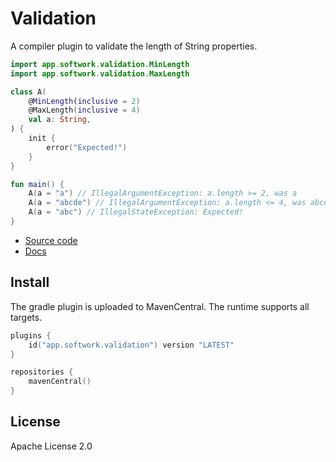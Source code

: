 # Validation

A compiler plugin to validate the length of String properties.

```kotlin
import app.softwork.validation.MinLength
import app.softwork.validation.MaxLength

class A(
    @MinLength(inclusive = 2)
    @MaxLength(inclusive = 4)
    val a: String,
) {
    init {
        error("Expected!")
    }
}

fun main() {
    A(a = "a") // IllegalArgumentException: a.length >= 2, was a
    A(a = "abcde") // IllegalArgumentException: a.length <= 4, was abcde
    A(a = "abc") // IllegalStateException: Expected!
}
```

- [Source code](https://github.com/hfhbd/validation)
- [Docs](https://hfhbd.github.io/validation)

## Install

The gradle plugin is uploaded to MavenCentral. The runtime supports all targets.

```kotlin
plugins {
    id("app.softwork.validation") version "LATEST"
}

repositories {
    mavenCentral()
}
```

## License

Apache License 2.0
